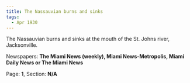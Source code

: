 ```yaml
---  
title: The Nassauvian burns and sinks  
tags:  
  - Apr 1930  
---  
```

  
The Nassauvian burns and sinks at the mouth of the St. Johns river, Jacksonville.  
  
Newspapers: **The Miami News (weekly), Miami News-Metropolis, Miami Daily News or The Miami News**  
  
Page: **1**, Section: **N/A** 
